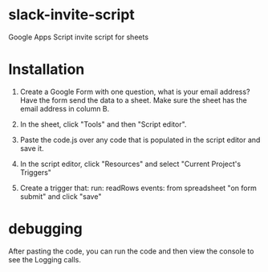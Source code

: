 # slack-invite-script
Google Apps Script invite script for sheets


# Installation

1. Create a Google Form with one question, what is your email address?  Have the form send the data
to a sheet.  Make sure the sheet has the email address in column B.

2. In the sheet, click "Tools" and then "Script editor".

3. Paste the code.js over any code that is populated in the script editor and save it.

4. In the script editor, click "Resources" and select "Current Project's Triggers"

5. Create a trigger that:
   run: readRows
   events: from spreadsheet  "on form submit"
   and click "save"


# debugging

After pasting the code, you can run the code and then view the console to see the Logging calls.
